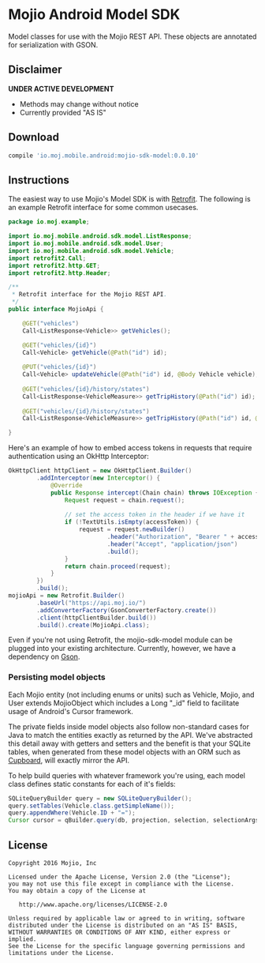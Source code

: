 # Mojio Android Model SDK #

Model classes for use with the Mojio REST API. These objects are annotated for serialization with
GSON.

## Disclaimer ##
**UNDER ACTIVE DEVELOPMENT**

* Methods may change without notice
* Currently provided "AS IS"

## Download ##
```gradle
compile 'io.moj.mobile.android:mojio-sdk-model:0.0.10'
```

## Instructions ##

The easiest way to use Mojio's Model SDK is with [Retrofit](http://square.github.io/retrofit/). The
following is an example Retrofit interface for some common usecases. 

```java
package io.moj.example;

import io.moj.mobile.android.sdk.model.ListResponse;
import io.moj.mobile.android.sdk.model.User;
import io.moj.mobile.android.sdk.model.Vehicle;
import retrofit2.Call;
import retrofit2.http.GET;
import retrofit2.http.Header;

/**
 * Retrofit interface for the Mojio REST API.
 */
public interface MojioApi {

    @GET("vehicles")
    Call<ListResponse<Vehicle>> getVehicles();

    @GET("vehicles/{id}")
    Call<Vehicle> getVehicle(@Path("id") id);
    
    @PUT("vehicles/{id}")
    Call<Vehicle> updateVehicle(@Path("id") id, @Body Vehicle vehicle);
    
    @GET("vehicles/{id}/history/states")
    Call<ListResponse<VehicleMeasure>> getTripHistory(@Path("id") id);
    
    @GET("vehicles/{id}/history/states")
    Call<ListResponse<VehicleMeasure>> getTripHistory(@Path("id") id, @Query("skip") int skip, @Query("take") int take);

}
```

Here's an example of how to embed access tokens in requests that require authentication using an
OkHttp Interceptor:

```java
OkHttpClient httpClient = new OkHttpClient.Builder()
        .addInterceptor(new Interceptor() {
            @Override
            public Response intercept(Chain chain) throws IOException {
                Request request = chain.request();
            
                // set the access token in the header if we have it
                if (!TextUtils.isEmpty(accessToken)) {
                    request = request.newBuilder()
                            .header("Authorization", "Bearer " + accessToken)
                            .header("Accept", "application/json")
                            .build();
                }
                return chain.proceed(request);
            }
        })
        .build();
mojioApi = new Retrofit.Builder()
        .baseUrl("https://api.moj.io/")
        .addConverterFactory(GsonConverterFactory.create())
        .client(httpClientBuilder.build())
        .build().create(MojioApi.class);
```

Even if you're not using Retrofit, the mojio-sdk-model module can be plugged into your existing
architecture. Currently, however, we have a dependency on [Gson](https://github.com/google/gson).

### Persisting model objects ###
Each Mojio entity (not including enums or units) such as Vehicle, Mojio, and User extends
MojioObject which includes a Long "_id" field to facilitate usage of Android's Cursor framework.
 
The private fields inside model objects also follow non-standard cases for Java to match the
entities exactly as returned by the API. We've abstracted this detail away with getters and setters
and the benefit is that your SQLite tables, when generated from these model objects with an ORM such
as [Cupboard](https://bitbucket.org/littlerobots/cupboard), will exactly mirror the API.

To help build queries with whatever framework you're using, each model class defines static
constants for each of it's fields:

```java
SQLiteQueryBuilder query = new SQLiteQueryBuilder(); 
query.setTables(Vehicle.class.getSimpleName()); 
query.appendWhere(Vehicle.ID + "="); 
Cursor cursor = qBuilder.query(db, projection, selection, selectionArgs, null, null, orderBy); 
```
  
## License ##
    Copyright 2016 Mojio, Inc
    
    Licensed under the Apache License, Version 2.0 (the "License");
    you may not use this file except in compliance with the License.
    You may obtain a copy of the License at
    
       http://www.apache.org/licenses/LICENSE-2.0
    
    Unless required by applicable law or agreed to in writing, software
    distributed under the License is distributed on an "AS IS" BASIS,
    WITHOUT WARRANTIES OR CONDITIONS OF ANY KIND, either express or implied.
    See the License for the specific language governing permissions and
    limitations under the License.
